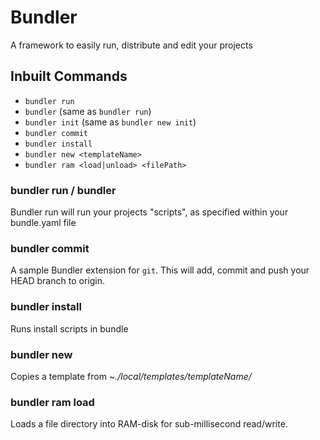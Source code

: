 # Bundler

A framework to easily run, distribute and edit your projects

## Inbuilt Commands

* `bundler run`
* `bundler` (same as `bundler run`)
* `bundler init` (same as `bundler new init`)
* `bundler commit`
* `bundler install`
* `bundler new <templateName>`
* `bundler ram <load|unload> <filePath>`

### bundler run / bundler

Bundler run will run your projects "scripts", as specified within your bundle.yaml file

### bundler commit

A sample Bundler extension for `git`. This will add, commit and push your HEAD branch to origin.

### bundler install

Runs install scripts in bundle

### bundler new

Copies a template from _~./local/templates/templateName/_

### bundler ram load

Loads a file directory into RAM-disk for sub-millisecond read/write.
